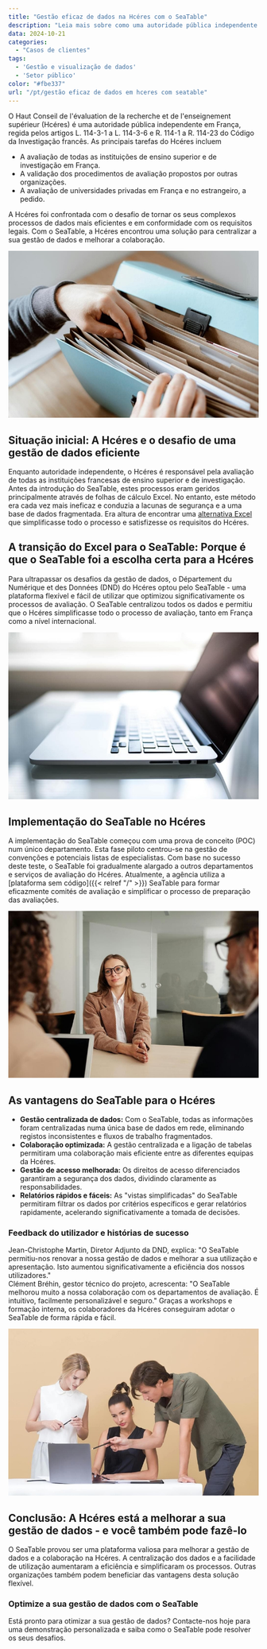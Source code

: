 ```yaml
---
title: "Gestão eficaz de dados na Hcéres com o SeaTable"
description: "Leia mais sobre como uma autoridade pública independente utiliza o SeaTable."
data: 2024-10-21
categories: 
  - "Casos de clientes"
tags: 
  - 'Gestão e visualização de dados'
  - 'Setor público'
color: "#fbe337"
url: "/pt/gestão eficaz de dados em hceres com seatable"
---
```


O Haut Conseil de l'évaluation de la recherche et de l'enseignement supérieur (Hcéres) é uma autoridade pública independente em França, regida pelos artigos L. 114-3-1 a L. 114-3-6 e R. 114-1 a R. 114-23 do Código da Investigação francês. As principais tarefas do Hcéres incluem

- A avaliação de todas as instituições de ensino superior e de investigação em França.
- A validação dos procedimentos de avaliação propostos por outras organizações.
- A avaliação de universidades privadas em França e no estrangeiro, a pedido.  
    
A Hcéres foi confrontada com o desafio de tornar os seus complexos processos de dados mais eficientes e em conformidade com os requisitos legais. Com o SeaTable, a Hcéres encontrou uma solução para centralizar a sua gestão de dados e melhorar a colaboração.

![](pexels-anete-lusina-4792285-1.jpg)

## Situação inicial: A Hcéres e o desafio de uma gestão de dados eficiente

Enquanto autoridade independente, o Hcéres é responsável pela avaliação de todas as instituições francesas de ensino superior e de investigação. Antes da introdução do SeaTable, estes processos eram geridos principalmente através de folhas de cálculo Excel. No entanto, este método era cada vez mais ineficaz e conduzia a lacunas de segurança e a uma base de dados fragmentada. Era altura de encontrar uma [alternativa Excel](https://seatable.com/pt/excel-alternative/) que simplificasse todo o processo e satisfizesse os requisitos do Hcéres.

## A transição do Excel para o SeaTable: Porque é que o SeaTable foi a escolha certa para a Hcéres

Para ultrapassar os desafios da gestão de dados, o Département du Numérique et des Données (DND) do Hcéres optou pelo SeaTable - uma plataforma flexível e fácil de utilizar que optimizou significativamente os processos de avaliação. O SeaTable centralizou todos os dados e permitiu que o Hcéres simplificasse todo o processo de avaliação, tanto em França como a nível internacional.

![](pexels-natri-792199-1.jpg)

## Implementação do SeaTable no Hcéres

A implementação do SeaTable começou com uma prova de conceito (POC) num único departamento. Esta fase piloto centrou-se na gestão de convenções e potenciais listas de especialistas. Com base no sucesso deste teste, o SeaTable foi gradualmente alargado a outros departamentos e serviços de avaliação do Hcéres. Atualmente, a agência utiliza a [plataforma sem código]({{< relref "/" >}}) SeaTable para formar eficazmente comités de avaliação e simplificar o processo de preparação das avaliações.

![](pexels-edmond-dantes-4342496-1.jpg)

## As vantagens do SeaTable para o Hcéres

- **Gestão centralizada de dados:** Com o SeaTable, todas as informações foram centralizadas numa única base de dados em rede, eliminando registos inconsistentes e fluxos de trabalho fragmentados.
- **Colaboração optimizada:** A gestão centralizada e a ligação de tabelas permitiram uma colaboração mais eficiente entre as diferentes equipas da Hcéres.
- **Gestão de acesso melhorada:** Os direitos de acesso diferenciados garantiram a segurança dos dados, dividindo claramente as responsabilidades.
- **Relatórios rápidos e fáceis:** As "vistas simplificadas" do SeaTable permitiram filtrar os dados por critérios específicos e gerar relatórios rapidamente, acelerando significativamente a tomada de decisões.

### Feedback do utilizador e histórias de sucesso

Jean-Christophe Martin, Diretor Adjunto da DND, explica: "O SeaTable permitiu-nos renovar a nossa gestão de dados e melhorar a sua utilização e apresentação. Isto aumentou significativamente a eficiência dos nossos utilizadores."  
Clément Bréhin, gestor técnico do projeto, acrescenta: "O SeaTable melhorou muito a nossa colaboração com os departamentos de avaliação. É intuitivo, facilmente personalizável e seguro." Graças a workshops e formação interna, os colaboradores da Hcéres conseguiram adotar o SeaTable de forma rápida e fácil.

![](pexels-moose-photos-170195-1036641-1.jpg)

## Conclusão: A Hcéres está a melhorar a sua gestão de dados - e você também pode fazê-lo

O SeaTable provou ser uma plataforma valiosa para melhorar a gestão de dados e a colaboração na Hcéres. A centralização dos dados e a facilidade de utilização aumentaram a eficiência e simplificaram os processos. Outras organizações também podem beneficiar das vantagens desta solução flexível.

### Optimize a sua gestão de dados com o SeaTable

Está pronto para otimizar a sua gestão de dados? Contacte-nos hoje para uma demonstração personalizada e saiba como o SeaTable pode resolver os seus desafios.